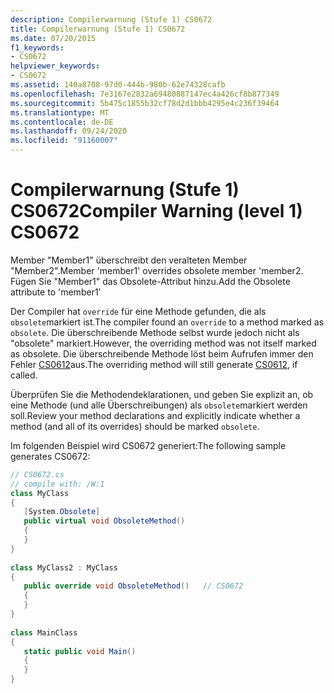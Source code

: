 ```yaml
---
description: Compilerwarnung (Stufe 1) CS0672
title: Compilerwarnung (Stufe 1) CS0672
ms.date: 07/20/2015
f1_keywords:
- CS0672
helpviewer_keywords:
- CS0672
ms.assetid: 140a8708-97d0-444b-980b-62e74328cafb
ms.openlocfilehash: 7e3167e2832a69480887147ec4a426cf8b877349
ms.sourcegitcommit: 5b475c1855b32cf78d2d1bbb4295e4c236f39464
ms.translationtype: MT
ms.contentlocale: de-DE
ms.lasthandoff: 09/24/2020
ms.locfileid: "91160007"
---
```

# <a name="compiler-warning-level-1-cs0672"></a><span data-ttu-id="88bdb-103">Compilerwarnung (Stufe 1) CS0672</span><span class="sxs-lookup"><span data-stu-id="88bdb-103">Compiler Warning (level 1) CS0672</span></span>

<span data-ttu-id="88bdb-104">Member "Member1" überschreibt den veralteten Member "Member2".</span><span class="sxs-lookup"><span data-stu-id="88bdb-104">Member 'member1' overrides obsolete member 'member2.</span></span> <span data-ttu-id="88bdb-105">Fügen Sie "Member1" das Obsolete-Attribut hinzu.</span><span class="sxs-lookup"><span data-stu-id="88bdb-105">Add the Obsolete attribute to 'member1'</span></span>  
  
 <span data-ttu-id="88bdb-106">Der Compiler hat `override` für eine Methode gefunden, die als `obsolete`markiert ist.</span><span class="sxs-lookup"><span data-stu-id="88bdb-106">The compiler found an `override` to a method marked as `obsolete`.</span></span> <span data-ttu-id="88bdb-107">Die überschreibende Methode selbst wurde jedoch nicht als "obsolete" markiert.</span><span class="sxs-lookup"><span data-stu-id="88bdb-107">However, the overriding method was not itself marked as obsolete.</span></span> <span data-ttu-id="88bdb-108">Die überschreibende Methode löst beim Aufrufen immer den Fehler [CS0612](./cs0612.md)aus.</span><span class="sxs-lookup"><span data-stu-id="88bdb-108">The overriding method will still generate [CS0612](./cs0612.md), if called.</span></span>  
  
 <span data-ttu-id="88bdb-109">Überprüfen Sie die Methodendeklarationen, und geben Sie explizit an, ob eine Methode (und alle Überschreibungen) als `obsolete`markiert werden soll.</span><span class="sxs-lookup"><span data-stu-id="88bdb-109">Review your method declarations and explicitly indicate whether a method (and all of its overrides) should be marked `obsolete`.</span></span>  
  
 <span data-ttu-id="88bdb-110">Im folgenden Beispiel wird CS0672 generiert:</span><span class="sxs-lookup"><span data-stu-id="88bdb-110">The following sample generates CS0672:</span></span>  
  
```csharp  
// CS0672.cs  
// compile with: /W:1  
class MyClass  
{  
   [System.Obsolete]  
   public virtual void ObsoleteMethod()  
   {  
   }  
}  
  
class MyClass2 : MyClass  
{  
   public override void ObsoleteMethod()   // CS0672  
   {  
   }  
}  
  
class MainClass  
{  
   static public void Main()  
   {  
   }  
}  
```
